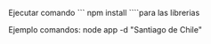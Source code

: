 Ejecutar comando ``` npm install ````para las librerias

Ejemplo comandos: 
node app -d "Santiago de Chile"